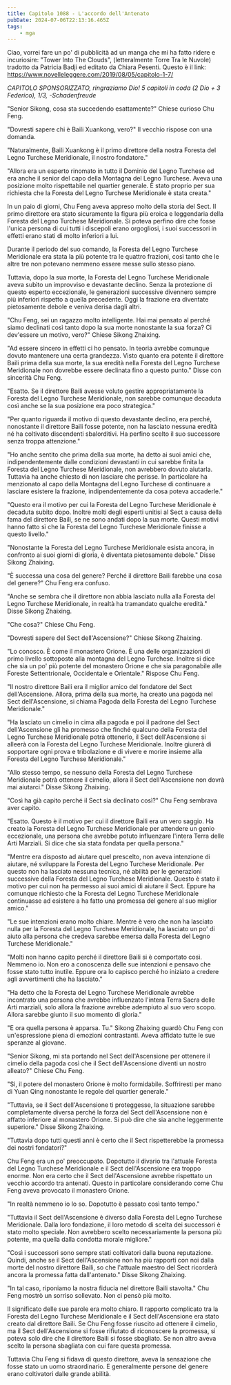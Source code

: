 ```yaml
---
title: Capitolo 1088 - L'accordo dell'Antenato
pubDate: 2024-07-06T22:13:16.465Z
tags:
    - mga
---
```



Ciao, vorrei fare un po' di pubblicità ad un manga che mi ha fatto ridere e incuriosire: "Tower Into The Clouds", (letteralmente Torre Tra le Nuvole) tradotto da Patricia Badji ed editato da Chiara Pesenti. Questo è il link: <a href="https://www.novelleleggere.com/2019/08/05/capitolo-1-7/">https://www.novelleleggere.com/2019/08/05/capitolo-1-7/</a>


<em>CAPITOLO SPONSORIZZATO, ringraziamo Dio!
5 capitoli in coda (2 Dio + 3 Federico), 1/3,
-Schadenfreude</em>


"Senior Sikong, cosa sta succedendo esattamente?" Chiese curioso Chu Feng.


"Dovresti sapere chi è Baili Xuankong, vero?" Il vecchio rispose con una domanda.


"Naturalmente, Baili Xuankong è il primo direttore della nostra Foresta del Legno Turchese Meridionale, il nostro fondatore."


"Allora era un esperto rinomato in tutto il Dominio del Legno Turchese ed era anche il senior del capo della Montagna del Legno Turchese. Aveva una posizione molto rispettabile nel quartier generale. È stato proprio per sua richiesta che la Foresta del Legno Turchese Meridionale è stata creata."


In un paio di giorni, Chu Feng aveva appreso molto della storia del Sect. Il primo direttore era stato sicuramente la figura più eroica e leggendaria della Foresta del Legno Turchese Meridionale. Si poteva perfino dire che fosse l'unica persona di cui tutti i discepoli erano orgogliosi, i suoi successori in effetti erano stati di molto inferiori a lui.


Durante il periodo del suo comando, la Foresta del Legno Turchese Meridionale era stata la più potente tra le quattro frazioni, così tanto che le altre tre non potevano nemmeno essere messe sullo stesso piano.


Tuttavia, dopo la sua morte, la Foresta del Legno Turchese Meridionale aveva subìto un improvviso e devastante declino. Senza la protezione di questo esperto eccezionale, le generazioni successive divennero sempre più inferiori rispetto a quella precedente. Oggi la frazione era diventate pietosamente debole e veniva derisa dagli altri.


"Chu Feng, sei un ragazzo molto intelligente. Hai mai pensato al perché siamo declinati così tanto dopo la sua morte nonostante la sua forza? Ci dev'essere un motivo, vero?" Chiese Sikong Zhaixing.


"Ad essere sincero in effetti ci ho pensato. In teoria avrebbe comunque dovuto mantenere una certa grandezza. Visto quanto era potente il direttore Baili prima della sua morte, la sua eredità nella Foresta del Legno Turchese Meridionale non dovrebbe essere declinata fino a questo punto." Disse con sincerità Chu Feng.


"Esatto. Se il direttore Baili avesse voluto gestire appropriatamente la Foresta del Legno Turchese Meridionale, non sarebbe comunque decaduta così anche se la sua posizione era poco strategica."


"Per quanto riguarda il motivo di questo devastante declino, era perché, nonostante il direttore Baili fosse potente, non ha lasciato nessuna eredità né ha coltivato discendenti sbalorditivi. Ha perfino scelto il suo successore senza troppa attenzione."


"Ho anche sentito che prima della sua morte, ha detto ai suoi amici che, indipendentemente dalle condizioni devastanti in cui sarebbe finita la Foresta del Legno Turchese Meridionale, non avrebbero dovuto aiutarla. Tuttavia ha anche chiesto di non lasciare che perisse. In particolare ha menzionato al capo della Montagna del Legno Turchese di continuare a lasciare esistere la frazione, indipendentemente da cosa poteva accaderle."


"Questo era il motivo per cui la Foresta del Legno Turchese Meridionale è decaduta subito dopo. Inoltre molti degli esperti unitisi al Sect a causa della fama del direttore Baili, se ne sono andati dopo la sua morte. Questi motivi hanno fatto sì che la Foresta del Legno Turchese Meridionale finisse a questo livello."


"Nonostante la Foresta del Legno Turchese Meridionale esista ancora, in confronto ai suoi giorni di gloria, è diventata pietosamente debole." Disse Sikong Zhaixing.


"È successa una cosa del genere? Perché il direttore Baili farebbe una cosa del genere?" Chu Feng era confuso.


"Anche se sembra che il direttore non abbia lasciato nulla alla Foresta del Legno Turchese Meridionale, in realtà ha tramandato qualche eredità." Disse Sikong Zhaixing.


"Che cosa?" Chiese Chu Feng.


"Dovresti sapere del Sect dell'Ascensione?" Chiese Sikong Zhaixing.


"Lo conosco. È come il monastero Orione. È una delle organizzazioni di primo livello sottoposte alla montagna del Legno Turchese. Inoltre si dice che sia un po' più potente del monastero Orione e che sia paragonabile alle Foreste Settentrionale, Occidentale e Orientale." Rispose Chu Feng.


"Il nostro direttore Baili era il miglior amico del fondatore del Sect dell'Ascensione. Allora, prima della sua morte, ha creato una pagoda nel Sect dell'Ascensione, si chiama Pagoda della Foresta del Legno Turchese Meridionale."


"Ha lasciato un cimelio in cima alla pagoda e poi il padrone del Sect dell'Ascensione gli ha promesso che finché qualcuno della Foresta del Legno Turchese Meridionale potrà ottenerlo, il Sect dell'Ascensione si alleerà con la Foresta del Legno Turchese Meridionale. Inoltre giurerà di sopportare ogni prova e tribolazione e di vivere e morire insieme alla Foresta del Legno Turchese Meridionale."


"Allo stesso tempo, se nessuno della Foresta del Legno Turchese Meridionale potrà ottenere il cimelio, allora il Sect dell'Ascensione non dovrà mai aiutarci." Disse Sikong Zhaixing.


 "Così ha già capito perché il Sect sia declinato così?" Chu Feng sembrava aver capito.


"Esatto. Questo è il motivo per cui il direttore Baili era un vero saggio. Ha creato la Foresta del Legno Turchese Meridionale per attendere un genio eccezionale, una persona che avrebbe potuto influenzare l'intera Terra delle Arti Marziali. Si dice che sia stata fondata per quella persona."


"Mentre era disposto ad aiutare quel prescelto, non aveva intenzione di aiutare, né sviluppare la Foresta del Legno Turchese Meridionale. Per questo non ha lasciato nessuna tecnica, né abilità per le generazioni successive della Foresta del Legno Turchese Meridionale. Questo è stato il motivo per cui non ha permesso ai suoi amici di aiutare il Sect. Eppure ha comunque richiesto che la Foresta del Legno Turchese Meridionale continuasse ad esistere a ha fatto una promessa del genere al suo miglior amico."


"Le sue intenzioni erano molto chiare. Mentre è vero che non ha lasciato nulla per la Foresta del Legno Turchese Meridionale, ha lasciato un po' di aiuto alla persona che credeva sarebbe emersa dalla Foresta del Legno Turchese Meridionale."


"Molti non hanno capito perché il direttore Baili si è comportato così. Nemmeno io. Non ero a conoscenza delle sue intenzioni e pensavo che fosse stato tutto inutile. Eppure ora lo capisco perché ho iniziato a credere agli avvertimenti che ha lasciato."


"Ha detto che la Foresta del Legno Turchese Meridionale avrebbe incontrato una persona che avrebbe influenzato l'intera Terra Sacra delle Arti marziali, solo allora la frazione avrebbe adempiuto al suo vero scopo. Allora sarebbe giunto il suo momento di gloria."


"E ora quella persona è apparsa. Tu." Sikong Zhaixing guardò Chu Feng con un'espressione piena di emozioni contrastanti. Aveva affidato tutte le sue speranze al giovane.


"Senior Sikong, mi sta portando nel Sect dell'Ascensione per ottenere il cimelio della pagoda così che il Sect dell'Ascensione diventi un nostro alleato?" Chiese Chu Feng.


"Sì, il potere del monastero Orione è molto formidabile. Soffriresti per mano di Yuan Qing nonostante le regole del quartier generale."


"Tuttavia, se il Sect dell'Ascensione ti proteggesse, la situazione sarebbe completamente diversa perché la forza del Sect dell'Ascensione non è affatto inferiore al monastero Orione. Si può dire che sia anche leggermente superiore." Disse Sikong Zhaixing.


"Tuttavia dopo tutti questi anni è certo che il Sect rispetterebbe la promessa dei nostri fondatori?"


Chu Feng era un po' preoccupato. Dopotutto il divario tra l'attuale Foresta del Legno Turchese Meridionale e il Sect dell'Ascensione era troppo enorme. Non era certo che il Sect dell'Ascensione avrebbe rispettato un vecchio accordo tra antenati. Questo in particolare considerando come Chu Feng aveva provocato il monastero Orione.


"In realtà nemmeno io lo so. Dopotutto è passato così tanto tempo."


"Tuttavia il Sect dell'Ascensione è diverso dalla Foresta del Legno Turchese Meridionale. Dalla loro fondazione, il loro metodo di scelta dei successori è stato molto speciale. Non avrebbero scelto necessariamente la persona più potente, ma quella dalla condotta morale migliore."


"Così i successori sono sempre stati coltivatori dalla buona reputazione. Quindi, anche se il Sect dell'Ascensione non ha più rapporti con noi dalla morte del nostro direttore Baili, so che l'attuale maestro del Sect ricorderà ancora la promessa fatta dall'antenato." Disse Sikong Zhaixing.


"In tal caso, riponiamo la nostra fiducia nel direttore Baili stavolta." Chu Feng mostrò un sorriso sollevato. Non ci pensò più molto.


Il significato delle sue parole era molto chiaro. Il rapporto complicato tra la Foresta del Legno Turchese Meridionale e il Sect dell'Ascensione era stato creato dal direttore Baili. Se Chu Feng fosse riuscito ad ottenere il cimelio, ma il Sect dell'Ascensione si fosse rifiutato di riconoscere la promessa, si poteva solo dire che il direttore Baili si fosse sbagliato. Se non altro aveva scelto la persona sbagliata con cui fare questa promessa.


Tuttavia Chu Feng si fidava di questo direttore, aveva la sensazione che fosse stato un uomo straordinario. E generalmente persone del genere erano coltivatori dalle grande abilità.
                                


                                



